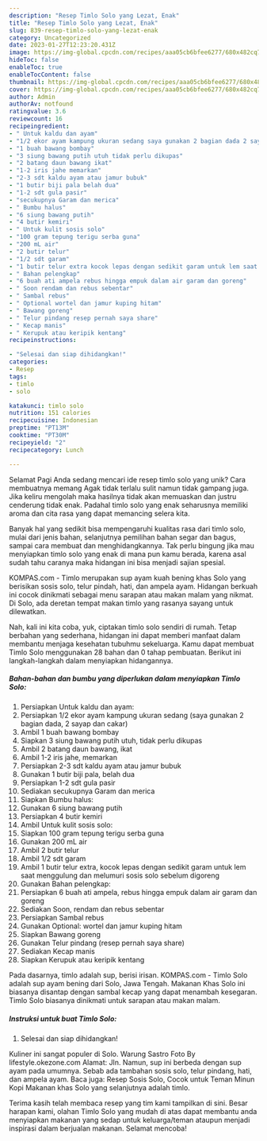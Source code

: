 ```yaml
---
description: "Resep Timlo Solo yang Lezat, Enak"
title: "Resep Timlo Solo yang Lezat, Enak"
slug: 839-resep-timlo-solo-yang-lezat-enak
category: Uncategorized
date: 2023-01-27T12:23:20.431Z
image: https://img-global.cpcdn.com/recipes/aaa05cb6bfee6277/680x482cq70/timlo-solo-foto-resep-utama.jpg
hideToc: false
enableToc: true
enableTocContent: false
thumbnail: https://img-global.cpcdn.com/recipes/aaa05cb6bfee6277/680x482cq70/timlo-solo-foto-resep-utama.jpg
cover: https://img-global.cpcdn.com/recipes/aaa05cb6bfee6277/680x482cq70/timlo-solo-foto-resep-utama.jpg
author: Admin
authorAv: notfound
ratingvalue: 3.6
reviewcount: 16
recipeingredient:
- " Untuk kaldu dan ayam"
- "1/2 ekor ayam kampung ukuran sedang saya gunakan 2 bagian dada 2 sayap dan cakar"
- "1 buah bawang bombay"
- "3 siung bawang putih utuh tidak perlu dikupas"
- "2 batang daun bawang ikat"
- "1-2 iris jahe memarkan"
- "2-3 sdt kaldu ayam atau jamur bubuk"
- "1 butir biji pala belah dua"
- "1-2 sdt gula pasir"
- "secukupnya Garam dan merica"
- " Bumbu halus"
- "6 siung bawang putih"
- "4 butir kemiri"
- " Untuk kulit sosis solo"
- "100 gram tepung terigu serba guna"
- "200 mL air"
- "2 butir telur"
- "1/2 sdt garam"
- "1 butir telur extra kocok lepas dengan sedikit garam untuk lem saat menggulung dan melumuri sosis solo sebelum digoreng"
- " Bahan pelengkap"
- "6 buah ati ampela rebus hingga empuk dalam air garam dan goreng"
- " Soon rendam dan rebus sebentar"
- " Sambal rebus"
- " Optional wortel dan jamur kuping hitam"
- " Bawang goreng"
- " Telur pindang resep pernah saya share"
- " Kecap manis"
- " Kerupuk atau keripik kentang"
recipeinstructions:

- "Selesai dan siap dihidangkan!"
categories:
- Resep
tags:
- timlo
- solo

katakunci: timlo solo 
nutrition: 151 calories
recipecuisine: Indonesian
preptime: "PT13M"
cooktime: "PT30M"
recipeyield: "2"
recipecategory: Lunch

---
```



Selamat Pagi Anda sedang mencari ide resep timlo solo yang unik? Cara membuatnya memang Agak tidak terlalu sulit namun tidak gampang juga. Jika keliru mengolah maka hasilnya tidak akan memuaskan dan justru cenderung tidak enak. Padahal timlo solo yang enak seharusnya memiliki aroma dan cita rasa yang dapat memancing selera kita.


Banyak hal yang sedikit bisa mempengaruhi kualitas rasa dari timlo solo, mulai dari jenis bahan, selanjutnya pemilihan bahan segar dan bagus, sampai cara membuat dan menghidangkannya. Tak perlu bingung jika mau menyiapkan timlo solo yang enak di mana pun kamu berada, karena asal sudah tahu caranya maka hidangan ini bisa menjadi sajian spesial.

KOMPAS.com - Timlo merupakan sup ayam kuah bening khas Solo yang berisikan sosis solo, telur pindah, hati, dan ampela ayam. Hidangan berkuah ini cocok dinikmati sebagai menu sarapan atau makan malam yang nikmat. Di Solo, ada deretan tempat makan timlo yang rasanya sayang untuk dilewatkan.


Nah, kali ini kita coba, yuk, ciptakan timlo solo sendiri di rumah. Tetap berbahan yang sederhana, hidangan ini dapat memberi manfaat dalam membantu menjaga kesehatan tubuhmu sekeluarga. Kamu dapat membuat Timlo Solo menggunakan 28 bahan dan 0 tahap pembuatan. Berikut ini langkah-langkah dalam menyiapkan hidangannya.

<!--inarticleads1-->

##### Bahan-bahan dan bumbu yang diperlukan dalam menyiapkan Timlo Solo:

1. Persiapkan  Untuk kaldu dan ayam:
1. Persiapkan 1/2 ekor ayam kampung ukuran sedang (saya gunakan 2 bagian dada, 2 sayap dan cakar)
1. Ambil 1 buah bawang bombay
1. Siapkan 3 siung bawang putih utuh, tidak perlu dikupas
1. Ambil 2 batang daun bawang, ikat
1. Ambil 1-2 iris jahe, memarkan
1. Persiapkan 2-3 sdt kaldu ayam atau jamur bubuk
1. Gunakan 1 butir biji pala, belah dua
1. Persiapkan 1-2 sdt gula pasir
1. Sediakan secukupnya Garam dan merica
1. Siapkan  Bumbu halus:
1. Gunakan 6 siung bawang putih
1. Persiapkan 4 butir kemiri
1. Ambil  Untuk kulit sosis solo:
1. Siapkan 100 gram tepung terigu serba guna
1. Gunakan 200 mL air
1. Ambil 2 butir telur
1. Ambil 1/2 sdt garam
1. Ambil 1 butir telur extra, kocok lepas dengan sedikit garam untuk lem saat menggulung dan melumuri sosis solo sebelum digoreng
1. Gunakan  Bahan pelengkap:
1. Persiapkan 6 buah ati ampela, rebus hingga empuk dalam air garam dan goreng
1. Sediakan  Soon, rendam dan rebus sebentar
1. Persiapkan  Sambal rebus
1. Gunakan  Optional: wortel dan jamur kuping hitam
1. Siapkan  Bawang goreng
1. Gunakan  Telur pindang (resep pernah saya share)
1. Sediakan  Kecap manis
1. Siapkan  Kerupuk atau keripik kentang


Pada dasarnya, timlo adalah sup, berisi irisan. KOMPAS.com - Timlo Solo adalah sup ayam bening dari Solo, Jawa Tengah. Makanan Khas Solo ini biasanya disantap dengan sambal kecap yang dapat menambah kesegaran. Timlo Solo biasanya dinikmati untuk sarapan atau makan malam. 

<!--inarticleads2-->

##### Instruksi untuk buat Timlo Solo:


1. Selesai dan siap dihidangkan!

Kuliner ini sangat populer di Solo. Warung Sastro Foto By lifestyle.okezone.com Alamat: Jln. Namun, sup ini berbeda dengan sup ayam pada umumnya. Sebab ada tambahan sosis solo, telur pindang, hati, dan ampela ayam. Baca juga: Resep Sosis Solo, Cocok untuk Teman Minun Kopi Makanan khas Solo yang selanjutnya adalah timlo. 

Terima kasih telah membaca resep yang tim kami tampilkan di sini. Besar harapan kami, olahan Timlo Solo yang mudah di atas dapat membantu anda menyiapkan makanan yang sedap untuk keluarga/teman ataupun menjadi inspirasi dalam berjualan makanan. Selamat mencoba!
